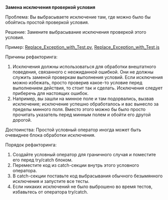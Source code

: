 <strong>Замена исключения проверкой условия</strong>

Проблема: Вы выбрасываете исключение там, где можно было бы обойтись простой проверкой условия.

Решение: Замените выбрасывание исключения проверкой этого условия.

Пример: <a href="https://github.com/helenasilkina/refactoring/blob/master/Replace_Exception_with_Test.py">Replace_Exception_with_Test.py</a>, <a href="https://github.com/helenasilkina/refactoring/blob/master/Replace_Exception_with_Test.js">Replace_Exception_with_Test.js</a>

Причины рефакторинга:

1. Исключения должны использоваться для обработки внештатного поведения, связанного с неожиданной ошибкой. Они не должны служить заменой проверкам выполнения условий. Если исключения можно избежать, просто проверив какое-то условие перед выполнением действия, то стоит так и сделать. Исключения следует приберечь для настоящих ошибок.
2. Например, вы зашли на минное поле и там подорвались, вызвав исключение; исключение успешно обработалось и вас вынесло за пределы минного поля. Вместо этого можно бы было просто прочитать указатель перед минным полем и обойти его другой дорогой.

Достоинства: Простой условный оператор иногда может быть очевиднее блока обработки исключения.

Порядок рефакторинга:

1. Создайте условный оператор для граничного случая и поместите его перед try/catch блоком.
2. Переместите код из catch-секции внутрь этого условного оператора.
3. В catch-секции поставьте код выбрасывания обычного безымянного исключения и запустите все тесты.
4. Если никаких исключений не было выброшено во время тестов, избавьтесь от оператора try/catch.
